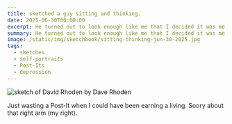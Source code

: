 ```yaml
---
title: sketched a guy sitting and thinking.
date: 2025-06-30T00:00:00
excerpt: He turned out to look enough like me that I decided it was me.
summary: He turned out to look enough like me that I decided it was me.
image: /static/img/sketchbook/sitting-thinking-jun-30-2025.jpg
tags:
  - sketches
  - self-portraits
  - Post-Its
  - depression
---
```


![sketch of David Rhoden by Dave Rhoden](/static/img/sketchbook/sitting-thinking-jun-30-2025.jpg)

Just wasting a Post-It when I could have been earning a living. Soory about that right arm (my right).